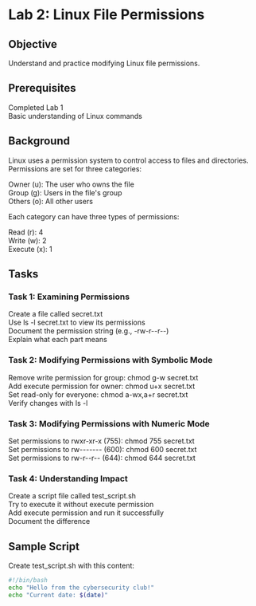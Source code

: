 # Lab 2: Linux File Permissions

## Objective
Understand and practice modifying Linux file permissions.

## Prerequisites
Completed Lab 1  
Basic understanding of Linux commands

## Background
Linux uses a permission system to control access to files and directories. Permissions are set for three categories:

Owner (u): The user who owns the file  
Group (g): Users in the file's group  
Others (o): All other users  

Each category can have three types of permissions:

Read (r): 4  
Write (w): 2  
Execute (x): 1

## Tasks
### Task 1: Examining Permissions
Create a file called secret.txt  
Use ls -l secret.txt to view its permissions  
Document the permission string (e.g., -rw-r--r--)  
Explain what each part means  

### Task 2: Modifying Permissions with Symbolic Mode
Remove write permission for group: chmod g-w secret.txt  
Add execute permission for owner: chmod u+x secret.txt  
Set read-only for everyone: chmod a-wx,a+r secret.txt  
Verify changes with ls -l  

### Task 3: Modifying Permissions with Numeric Mode
Set permissions to rwxr-xr-x (755): chmod 755 secret.txt  
Set permissions to rw------- (600): chmod 600 secret.txt  
Set permissions to rw-r--r-- (644): chmod 644 secret.txt  

### Task 4: Understanding Impact
Create a script file called test_script.sh  
Try to execute it without execute permission  
Add execute permission and run it successfully  
Document the difference  

## Sample Script
Create test_script.sh with this content:

```bash
#!/bin/bash
echo "Hello from the cybersecurity club!"
echo "Current date: $(date)"
